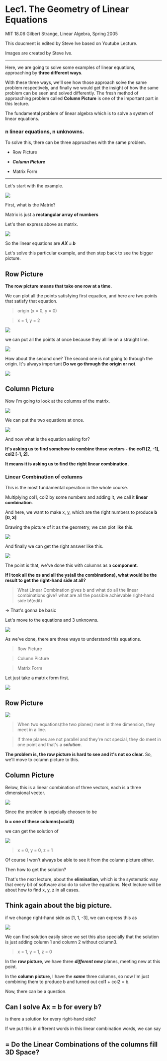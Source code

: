 # Lec1. The Geometry of Linear Equations

MIT 18.06 Gilbert Strange, Linear Algebra, Spring 2005

This doucment is edited by Steve Ive based on Youtube Lecture.

Images are created by Steve Ive.

---

Here, we are going to solve some examples of linear equations, approaching by **three different ways**. 

With these three ways, we'll see how those approach solve the same problem respectively, and finally we would get the insight of how the same problem can be seen and solved differently. The fresh method of approaching problem called **Column Picture** is one of the important part in this lecture.


The fundamental problem of linear algebra which is to solve a system of linear equations.

### n linear equations, n unknowns.

To solve this, there can be three approaches with the same problem.

- Row Picture

- ***Column Picture***

- Matrix Form

---
Let's start with the example.

![](./imgs/lec1/1.png)

First, what is the Matrix?

Matrix is just a **rectangular array of numbers**

Let's then express above as matrix.

![](./imgs/lec1/2.png)

So the linear equations are ***AX = b***

Let's solve this particular example, and then step back to see the bigger picture.

## Row Picture

**The row picture means that take one row at a time.**

We can plot all the points satisfying first equation, and here are two points that satisfy that equation.

> origin (x = 0, y = 0)

> x = 1, y = 2

![](./imgs/lec1/3.png)

we can put all the points at once because they all lie on a straight line.

![](./imgs/lec1/4.png)

How about the second one? The second one is not going to through the origin. It's always important **Do we go through the origin or not**.

![](./imgs/lec1/5.png)

## Column Picture

Now I'm going to look at the columns of the matrix.

![](./imgs/lec1/6.png)

We can put the two equations at once.

![](./imgs/lec1/7.png)

And now what is the equation asking for?

**It's asking us to find somehow to combine those vectors - the col1 [2, -1], col2 [-1, 2].** 

**It means it is asking us to find the right linear combination.**

### Linear Combination of columns

This is the most fundamental operation in the whole course.

Multiplying col1, col2 by some numbers and adding it, we call it **linear combination**.

And here, we want to make x, y, which are the right numbers to produce **b [0, 3]**

Drawing the picture of it as the geometry, we can plot like this.

![](./imgs/lec1/8.png)

And finally we can get the right answer like this.

![](./imgs/lec1/9.png)

The point is that, we've done this with columns as a **component**.

**If I took all the xs and all the ys(all the combinations), what would be the result to get the right-hand side at all?**

> What Linear Combination gives b and what do all the linear combinations give? what are all the possible achievable right-hand side b!(edit)

=> That's gonna be basic

Let's move to the equations and 3 unknowns.

![](./imgs/lec1/10.png)

As we've done, there are three ways to understand this equations.

> Row Picture

> Column Picture

> Matrix Form

Let just take a matrix form first.

![](./imgs/lec1/11.png)

## Row Picture

![](./imgs/lec1/12.png)

> When two equations(the two planes) meet in three dimension, they meet in a line.

> If three planes are not parallel and they're not special, they do meet in one point and that's a ***solution***.

**The problem is, the row picture is hard to see and it's not so clear.** So, we'll move to column picture to this.

## Column Picture

Below, this is a linear combination of three vectors, each is a three dimensional vector.

![](./imgs/lec1/13.png)

Since the problem is sepcially choosen to be

**b = one of these columns(=col3)**

we can get the solution of

![](./imgs/lec1/14.png)

> x = 0, y = 0, z = 1

Of course I won't always be able to see it from the column picture either.

Then how to get the solution?

That's the next lecture, about the **elimination**, which is the systematic way that every bit of software also do to solve the equations. Next lecture will be about how to find x, y, z in all cases.


## Think again about the big picture.

if we change right-hand side as [1, 1, -3], we can express this as

![](./imgs/lec1/15.png)

We can find solution easily since we set this also specially that the solution is just adding column 1 and column 2 without column3.

> x = 1, y = 1, z = 0

In the **row picture**, we have three ***different new*** planes, meeting new at this point. 

In the **column picture**, I have the ***same*** three columns, so now I'm just combining them to produce b and turned out col1 + col2 = b.

Now, there can be a question.

## Can I solve **Ax = b** for every b?
is there a solution for every right-hand side?

If we put this in different words in this linear combination words, we can say

## = Do the Linear Combinations of the columns fill 3D Space?




